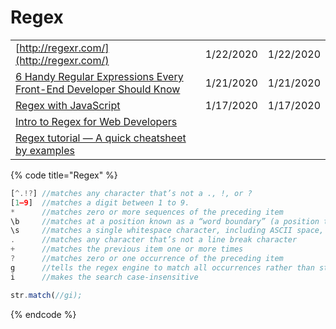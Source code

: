 # Regex

|  |  |  |
| :--- | :--- | :--- |
| [http://regexr.com/](http://regexr.com/) | 1/22/2020 | 1/22/2020 |
| [6 Handy Regular Expressions Every Front-End Developer Should Know](https://blog.bitsrc.io/6-handy-regular-expressions-every-front-end-developer-should-know-ac9e0c514b71) | 1/21/2020 | 1/21/2020 |
| [Regex with JavaScript](https://gomakethings.com/regex-with-javascript/?mc_cid=b8a79b9d38&mc_eid=e9174ba77f) | 1/17/2020 | 1/17/2020 |
| [Intro to Regex for Web Developers](https://dev.to/chrisachard/intro-to-regex-for-web-developers-2fj4) |  |  |
| [Regex tutorial — A quick cheatsheet by examples](https://medium.com/factory-mind/regex-tutorial-a-simple-cheatsheet-by-examples-649dc1c3f285) |  |  |

{% code title="Regex" %}
```javascript
[^.!?] //matches any character that’s not a ., !, or ?
[1–9]  //matches a digit between 1 to 9.
*      //matches zero or more sequences of the preceding item
\b     //matches at a position known as a “word boundary” (a position that’s either followed or preceded by an ASCII letter, digit, or underscore).\b matches at a position known as a “word boundary” (a position that’s either followed or preceded by an ASCII letter, digit, or underscore).
\s     //matches a single whitespace character, including ASCII space, tab, line feed, carriage return, vertical tab, and form feed
.      //matches any character that’s not a line break character
+      //matches the previous item one or more times
?      //matches zero or one occurrence of the preceding item
g      //tells the regex engine to match all occurrences rather than stopping after the first match
i      //makes the search case-insensitive

str.match(//gi);
```
{% endcode %}

